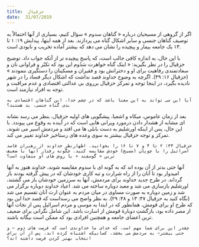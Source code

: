 ```yaml
---
title:  حزقیال
date:  31/07/2019
---
```


اگر از گروهی از مسیحیان درباره « گناهان سدوم » سؤال کنیم، بسیاری از آنها احتمالاً به توصیف گناهان جنسی و سایر اشکال گناه می پردازند. بعد از همه اینها، پیدایش ۱۹: ۱ تا ۱۳ یک جامعه بیمار و پیچیده را نشان می دهد که بیشتر آماده تخریب و نابودی است.

با این حال، به اندازه کافی جالب است، که پاسخ پیچیده تر از آنکه جواب داد. توضیح حزقیال را در نظر بگیرید: « اینک گناه خواهرت سَدُوم این بود که تکبّر و فراوانی نان و سعادتمندی رفاهیت برای او و دخترانش بود و فقیران و مسکینان را دستگیری ننمودند » (حزقیال ۱۶: ۴۹). اگرچه به وضوح خداوند قصد نداشت که اشکال دیگر فساد را در شهر نادیده بگیرد، در اینجا توجه و تمرکز حزقیال برروی بی عدالتی اقتصادی و عدم مراقبت و توجه به افراد نیازمند است.

`آیا این می تواند به این معنا باشد که در چشم خدا، این گناهان اقتصادی به بدی گناه جنسی، بد هستند؟`

بعد از زمان عاموس، میکاه و اشعیا، پیشگویی های اولیه حزقیال، بنظر می رسد نشانه ای مشابه از هشدار دادن درمورد ویرانی هایی است که در آینده به وقوع می پیوندد. با این حال، پس از اینکه اورشلیم به دست بابلی ها می افتد و مردمش اسیر می شوند، تمرکز و توجه حزقیال بیشتر به سوی وعده های رستاخیز خداوند تغییر می کند.

`حزقیال ۳۴: ۲ تا ۴ و ۷ تا ۱۶ را بخوانید. اظهارنظر خداوند از رهبران فاسد اسرائیل را با چوپان (مسیح) خودش مقایسه کنید. چگونه رفتار آنها با ضعیف ترین « گوسفند » با روش های او متفاوت است؟`

آنها حتی بدتر از آن بوده اند که به گونه ای با سدوم مقایسه شوند، خداوند هنوز به آنها امیدوار بود تا آنان را از راه شرارت و تبه کاری خودشان که در پیش گرفته بودند باز گرداند. در طرح جدید خداوند برای مردمش، آنها به سرزمین خودشان باز می گشتند، اورشلیم بازسازی می شد و معبد دوباره ساخته می شد. اعیاد خداوند دوباره برگزار می شد و زمین دوباره به صورت مساوی در میان مردم به عنوان ارث آنان تقسیم می شد (نگاه کنید به حزقیال ۴۷: ۱۳ و ۴۸: ۲۹). به نظر واضح می رسداست که قصد خدا این بود که طرح او برای قومش، همانطور که در ابتدا به موسی و مردم اسرائیل پس از نجات آنها از مصر داده بود، بازگشتِ دوبارهٔ قومش از اسارت باشد. این شامل نگرانی برای ضعیف ترین اعضای جامعه و همچنین افرادی بود که ممکن است بیگانه باشند.

`چقدر این برای شما مهم است، که خدای ما خداوندی است که فرصت های دوم — و حتی بیشتر— به مردمش می بخشد، کسانیکه اشتباه کرده اند، پس از آن برای انتخاب بهتر کردن فرصت داشته اند؟`
